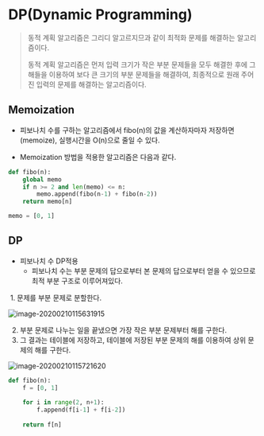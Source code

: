 # DP(Dynamic Programming)

>동적 계획 알고리즘은 그리디 알고르지므과 같이 최적화 문제를 해결하는 알고리즘이다.
>
>동적 계획 알고리즘은 먼저 입력 크기가 작은 부분 문제들을 모두 해결한 후에 그 해들을 이용하여 보다 큰 크기의 부분 문제들을 해결하여, 최종적으로 원래 주어진 입력의 문제를 해결하는 알고리즘이다.



## Memoization

- 피보나치 수를 구하는 알고리즘에서 fibo(n)의 값을 계산하자마자 저장하면(memoize), 실행시간을 O(n)으로 줄일 수 있다.

- Memoization 방법을 적용한 알고리즘은 다음과 같다.



```python
def fibo(n):
    global memo
    if n >= 2 and len(memo) <= n:
        memo.append(fibo(n-1) + fibo(n-2))
    return memo[n]

memo = [0, 1]
```



## DP



- 피보나치 수 DP적용
  - 피보나치 수는 부분 문제의 답으로부터 본 문제의 답으로부터 얻을 수 있으므로 최적 부분 구조로 이루어져있다.



​	1. 문제를 부분 문제로 분할한다.

![image-20200210115631915](C:\Users\multicampus\AppData\Roaming\Typora\typora-user-images\image-20200210115631915.png)

2. 부분 문제로 나누는 일을 끝냈으면 가장 작은 부분 문제부터 해를 구한다.
3. 그 결과는 테이블에 저장하고, 테이블에 저장된 부분 문제의 해를 이용하여 상위 문제의 해를 구한다.

![image-20200210115721620](C:\Users\multicampus\AppData\Roaming\Typora\typora-user-images\image-20200210115721620.png)

``` python
def fibo(n):
    f = [0, 1]
    
    for i in range(2, n+1):
        f.append(f[i-1] + f[i-2])
    
    return f[n]
```

